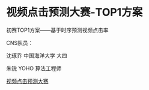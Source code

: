 # 视频点击预测大赛-TOP1方案
初赛TOP1方案——基于时序预测视频点击率

CNS队员：  

沈琢乔 中国海洋大学 大四

朱锐   YOHO   算法工程师

[视频点击预测大赛](https://www.turingtopia.com/competitionnew/detail/e4880352b6ef4f9f8f28e8f98498dbc4/dataset)
